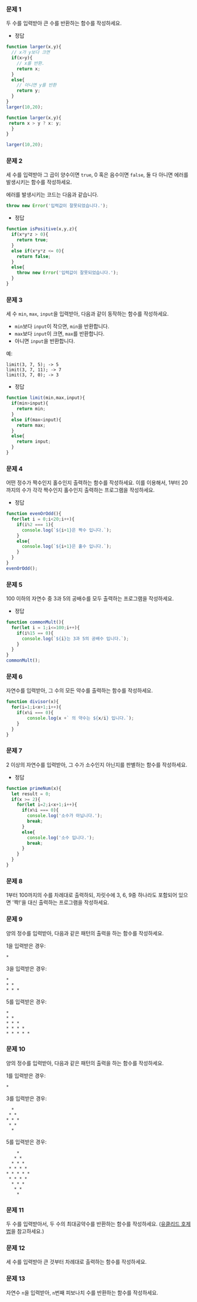 ### 문제 1

두 수를 입력받아 큰 수를 반환하는 함수를 작성하세요.

- 정답

```js
function larger(x,y){
  // x가 y보다 크면
  if(x>y){
    // x를 반환.
    return x;
  }
  else{
    // 아니면 y를 반환
    return y;
  }
}
larger(10,20);
```

```js
function larger(x,y){
 return x > y ? x: y;
  }
}

larger(10,20);
```

### 문제 2

세 수를 입력받아 그 곱이 양수이면 `true`, 0 혹은 음수이면 `false`, 둘 다 아니면 에러를 발생시키는 함수를 작성하세요.

에러를 발생시키는 코드는 다음과 같습니다.

```js
throw new Error('입력값이 잘못되었습니다.');
```

- 정답
```js
function isPositive(x,y,z){
  if(x*y*z > 0){
    return true;
  }
  else if(x*y*z <= 0){
    return false;
  }
  else{
    throw new Error('입력값이 잘못되었습니다.');
  }
}
```

### 문제 3

세 수 `min`, `max`, `input`을 입력받아, 다음과 같이 동작하는 함수를 작성하세요.
- `min`보다 `input`이 작으면, `min`을 반환합니다.
- `max`보다 `input`이 크면, `max`를 반환합니다.
- 아니면 `input`을 반환합니다.

예:
```
limit(3, 7, 5); -> 5
limit(3, 7, 11); -> 7
limit(3, 7, 0); -> 3
```

- 정답

```js
function limit(min,max,input){
  if(min>input){
    return min;
  }
  else if(max<input){
    return max;
  }
  else{
    return input;
  }
}
```

### 문제 4

어떤 정수가 짝수인지 홀수인지 출력하는 함수를 작성하세요. 이를 이용해서, 1부터 20까지의 수가 각각 짝수인지 홀수인지 출력하는 프로그램을 작성하세요.

- 정답

```js
function evenOrOdd(){
  for(let i = 0;i<20;i++){
    if(i%2 === 1){
      console.log(`${i+1}은 짝수 입니다.`);
    }
    else{
      console.log(`${i+1}은 홀수 입니다.`);
    }
  }
}
evenOrOdd();
```

### 문제 5

100 이하의 자연수 중 3과 5의 공배수를 모두 출력하는 프로그램을 작성하세요.

- 정답

```js
function commonMult(){
  for(let i = 1;i<=100;i++){
    if(i%15 == 0){
      console.log(`${i}는 3과 5의 공배수 입니다.`);
    }
  }
}
commonMult();
```

### 문제 6

자연수를 입력받아, 그 수의 모든 약수를 출력하는 함수를 작성하세요.

```js
function divisor(x){
  for(i=1;i<x+1;i++){
    if(x%i === 0){
        console.log(x +` 의 약수는 ${x/i} 입니다.`);
    }
  }
}
```

### 문제 7

2 이상의 자연수를 입력받아, 그 수가 소수인지 아닌지를 판별하는 함수를 작성하세요.

- 정답
```js
function primeNum(x){
  let result = 0;
  if(x >= 2){
    for(let i=2;i<x+1;i++){
      if(x%i === 0){
        console.log('소수가 아닙니다.');
        break;
      }
      else{
        console.log('소수 입니다.');
        break;
      }
    }
  }
}
```

### 문제 8

1부터 100까지의 수를 차례대로 출력하되, 자릿수에 3, 6, 9중 하나라도 포함되어 있으면 '짝!'을 대신 출력하는 프로그램을 작성하세요.

### 문제 9

양의 정수를 입력받아, 다음과 같은 패턴의 출력을 하는 함수를 작성하세요.

1을 입력받은 경우:
```
*
```

3을 입력받은 경우:
```
*
* *
* * *
```

5를 입력받은 경우:
```
*
* *
* * *
* * * *
* * * * *
```

### 문제 10

양의 정수를 입력받아, 다음과 같은 패턴의 출력을 하는 함수를 작성하세요.

1를 입력받은 경우:
```
*
```

3를 입력받은 경우:
```
  *
 * *
* * *
 * *
  *
```

5를 입력받은 경우:
```
    *
   * *
  * * *
 * * * *
* * * * *
 * * * *
  * * *
   * *
    *
```

### 문제 11

두 수를 입력받아서, 두 수의 최대공약수를 반환하는 함수를 작성하세요. ([유클리드 호제법](https://ko.wikipedia.org/wiki/%EC%9C%A0%ED%81%B4%EB%A6%AC%EB%93%9C_%ED%98%B8%EC%A0%9C%EB%B2%95)을 참고하세요.)

### 문제 12

세 수를 입력받아 큰 것부터 차례대로 출력하는 함수를 작성하세요.

### 문제 13

자연수 `n`을 입력받아, `n`번째 피보나치 수를 반환하는 함수를 작성하세요.